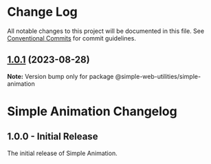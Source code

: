 # Change Log

All notable changes to this project will be documented in this file.
See [Conventional Commits](https://conventionalcommits.org) for commit guidelines.

## [1.0.1](https://github.com/vigoren/simple-web-utilities/compare/@simple-web-utilities/simple-animation@1.0.0...@simple-web-utilities/simple-animation@1.0.1) (2023-08-28)

**Note:** Version bump only for package @simple-web-utilities/simple-animation

# Simple Animation Changelog

## 1.0.0 - Initial Release

The initial release of Simple Animation.
